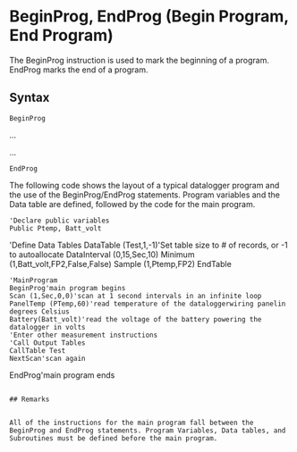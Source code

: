 # BeginProg, EndProg (Begin Program, End Program)

The BeginProg instruction is used to mark the beginning of a program. EndProg marks the end of a program.

## Syntax

```
BeginProg
```

...

...

```
EndProg
```

The following code shows the layout of a typical datalogger program and the use of the BeginProg/EndProg statements. Program variables and the Data table are defined, followed by the code for the main program.

```
'Declare public variables
Public Ptemp, Batt_volt
```

'Define Data Tables
DataTable (Test,1,-1)'Set table size to # of records, or -1 to autoallocate
DataInterval (0,15,Sec,10)
Minimum (1,Batt_volt,FP2,False,False)
Sample (1,Ptemp,FP2)
EndTable

```
'MainProgram
BeginProg'main program begins
Scan (1,Sec,0,0)'scan at 1 second intervals in an infinite loop
PanelTemp (PTemp,60)'read temperature of the dataloggerwiring panelin degrees Celsius
Battery(Batt_volt)'read the voltage of the battery powering the datalogger in volts
'Enter other measurement instructions
'Call Output Tables
CallTable Test
NextScan'scan again
```

EndProg'main program ends

```

## Remarks


All of the instructions for the main program fall between the BeginProg and EndProg statements. Program Variables, Data tables, and Subroutines must be defined before the main program.
```
